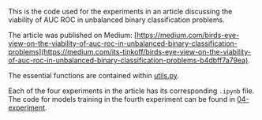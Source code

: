 This is the code used for the experiments in an article discussing the viability of AUC ROC in unbalanced binary classification problems.

The article was published on Medium: [https://medium.com/birds-eye-view-on-the-viability-of-auc-roc-in-unbalanced-binary-classification-problems](https://medium.com/its-tinkoff/birds-eye-view-on-the-viability-of-auc-roc-in-unbalanced-binary-classification-problems-b4dbff7a79ea).

The essential functions are contained within [utils.py](utils.py).

Each of the four experiments in the article has its corresponding `.ipynb` file. The code for models training in the fourth experiment can be found in [04-experiment](04-experiment).
